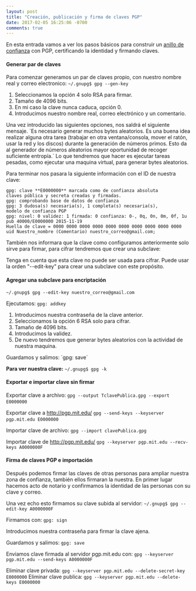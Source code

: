 ```yaml
---
layout: post
title: "Creación, publicación y firma de claves PGP"
date: 2017-02-05 16:25:06 -0700
comments: true
---
```


En esta entrada vamos a ver los pasos básicos para construir un <a href="https://es.wikipedia.org/wiki/Anillo_de_confianza">anillo de confianza</a> con PGP, certificando la identidad y firmando claves.

#### Generar par de claves

Para comenzar generamos un par de claves propio, con nuestro nombre real y correo electronico:
`~/.gnupg$ gpg --gen-key`
&nbsp;
<ol>
	<li>Seleccionamos la opción 4 solo RSA para firmar.</li>
	<li>Tamaño de 4096 bits.</li>
	<li>En mi caso la clave nunca caduca, opción 0.</li>
	<li>Introducimos nuestro nombre real, correo electrónico y un comentario.</li>
</ol>
Una vez introducido las siguientes opciones, nos saldrá el siguiente mensaje.
`Es necesario generar muchos bytes aleatorios. Es una buena idea realizar
alguna otra tarea (trabajar en otra ventana/consola, mover el ratón, usar
la red y los discos) durante la generación de números primos. Esto da al
generador de números aleatorios mayor oportunidad de recoger suficiente
entropía.`
Lo que tendremos que hacer es ejecutar tareas pesadas, como ejecutar una maquina virtual, para generar bytes aleatorios.

Para terminar nos pasara la siguiente información con el ID de nuestra clave:
```
gpg: clave **E0000000** marcada como de confianza absoluta
claves pública y secreta creadas y firmadas.
gpg: comprobando base de datos de confianza
gpg: 3 dudosa(s) necesaria(s), 1 completa(s) necesaria(s),
modelo de confianza PGP
gpg: nivel: 0 validez: 1 firmada: 0 confianza: 0-, 0q, 0n, 0m, 0f, 1u
pub 40000/E0000000 2015-11-19
Huella de clave = 0000 0000 0000 0000 0000 0000 0000 0000 0000 0000
uid Nuestro_nombre (Comentario) nuestro_correo@gmail.com;
```
También nos informara que la clave como configuramos anteriormente solo sirve para firmar, para cifrar tendremos que crear una subclave:

Tenga en cuenta que esta clave no puede ser usada para cifrar. Puede usar
la orden "--edit-key" para crear una subclave con este propósito.


#### Agregar una subclave para encriptación

`~/.gnupg$ gpg --edit-key nuestro_correo@gmail.com`

Ejecutamos:
`gpg: addkey`
&nbsp;
<ol>
	<li>Introducimos nuestra contraseña de la clave anterior.</li>
	<li>Seleccionamos la opción 6 RSA solo para cifrar.</li>
	<li>Tamaño de 4096 bits.</li>
	<li>Introducimos la validez.</li>
	<li>De nuevo tendremos que generar bytes aleatorios con la actividad de nuestra maquina.</li>
</ol>
Guardamos y salimos:
`gpg: save`
&nbsp;

**Para ver nuestra clave:**
`~/.gnupg$ gpg -k`


#### Exportar e importar clave sin firmar

Exportar clave a archivo:
`gpg --output TclavePublica.gpg --export E0000000`
&nbsp;

Exportar clave a http://pgp.mit.edu/
`gpg --send-keys --keyserver pgp.mit.edu E0000000`
&nbsp;

Importar clave de archivo:
`gpg --import clavePublica.gpg`
&nbsp;

Importar clave de http://pgp.mit.edu/
`gpg --keyserver pgp.mit.edu --recv-keys A0000000F`


#### Firma de claves PGP e importación

Después podemos firmar las claves de otras personas para ampliar nuestra zona de confianza, también ellos firmaran la nuestra. En primer lugar hacemos acto de notario y confirmamos la identidad de las personas con su clave y correo.

Una vez echo esto firmamos su clave subida al servidor:
`~/.gnupg$ gpg --edit-key A0000000F`

Firmamos con:
`gpg: sign`
&nbsp;

Introducimos nuestra contraseña para firmar la clave ajena.

Guardamos y salimos:
`gpg: save`
&nbsp;

Enviamos clave firmada al servidor pgp.mit.edu con:
`gpg --keyserver pgp.mit.edu --send-keys A0000000F`

Eliminar clave privada:
`gpg --keyserver pgp.mit.edu --delete-secret-key E0000000`
Eliminar clave publica:
`gpg --keyserver pgp.mit.edu --delete-keys E0000000`
